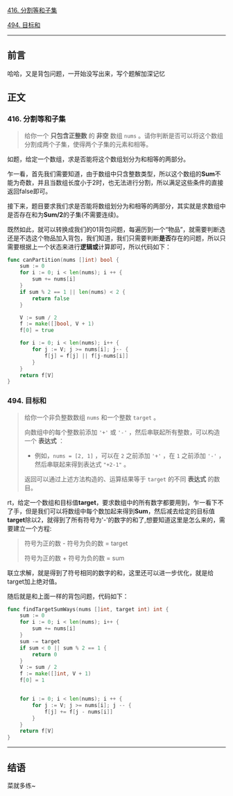 [416. 分割等和子集](https://leetcode.cn/problems/partition-equal-subset-sum/)

[494. 目标和](https://leetcode.cn/problems/target-sum/)

----

## 前言

哈哈，又是背包问题，一开始没写出来，写个题解加深记忆

## 正文

### 416. 分割等和子集

> 给你一个 **只包含正整数** 的 **非空** 数组 `nums` 。请你判断是否可以将这个数组分割成两个子集，使得两个子集的元素和相等。

如题，给定一个数组，求是否能将这个数组划分为和相等的两部分。

乍一看，首先我们需要知道，由于数组中只含整数类型，所以这个数组的**Sum**不能为奇数，并且当数组长度小于2时，也无法进行分割，所以满足这些条件的直接返回false即可。

接下来，题目要求我们求是否能将数组划分为和相等的两部分，其实就是求数组中是否存在和为**Sum/2**的子集(不需要连续)。

既然如此，就可以转换成我们的01背包问题，每遍历到一个“物品”，就需要判断选还是不选这个物品加入背包，我们知道，我们只需要判断**是否**存在的问题，所以只需要根据上一个状态来进行**逻辑或**计算即可，所以代码如下：

```go
func canPartition(nums []int) bool {
    sum := 0
    for i := 0; i < len(nums); i ++ {
        sum += nums[i]
    }
    if sum % 2 == 1 || len(nums) < 2 {
        return false
    }

    V := sum / 2
    f := make([]bool, V + 1)
    f[0] = true

    for i := 0; i < len(nums); i++ {
        for j := V; j >= nums[i]; j-- {
            f[j] = f[j] || f[j-nums[i]]
        }
    }
    return f[V]
}
```



### 494. 目标和

>给你一个非负整数数组 `nums` 和一个整数 `target` 。
>
>向数组中的每个整数前添加 `'+'` 或 `'-'` ，然后串联起所有整数，可以构造一个 **表达式** ：
>
>- 例如，`nums = [2, 1]` ，可以在 `2` 之前添加 `'+'` ，在 `1` 之前添加 `'-'` ，然后串联起来得到表达式 `"+2-1"` 。
>
>返回可以通过上述方法构造的、运算结果等于 `target` 的不同 **表达式** 的数目。

rt，给定一个数组和目标值**target**，要求数组中的所有数字都要用到，乍一看下不了手，但是我们可以将数组中每个数加起来得到**Sum**，然后减去给定的目标值**target**除以2，就得到了所有符号为'-'的数字的和了,想要知道这里是怎么来的，需要建立一个方程:

>符号为正的数 - 符号为负的数 = target
>
>符号为正的数 + 符号为负的数 = sum

联立求解，就是得到了符号相同的数字的和，这里还可以进一步优化，就是给target加上绝对值。

随后就是和上面一样的背包问题，代码如下：

```go
func findTargetSumWays(nums []int, target int) int {
    sum := 0
    for i := 0; i < len(nums); i++ {
        sum += nums[i]
    }
    sum -= target
    if sum < 0 || sum % 2 == 1 {
        return 0
    }
    V := sum / 2
    f := make([]int, V + 1)
    f[0] = 1


    for i := 0; i < len(nums); i ++ {
        for j := V; j >= nums[i]; j -- {
            f[j] += f[j - nums[i]]
        }
    }
    return f[V]
}
```

---

## 结语

菜就多练~
